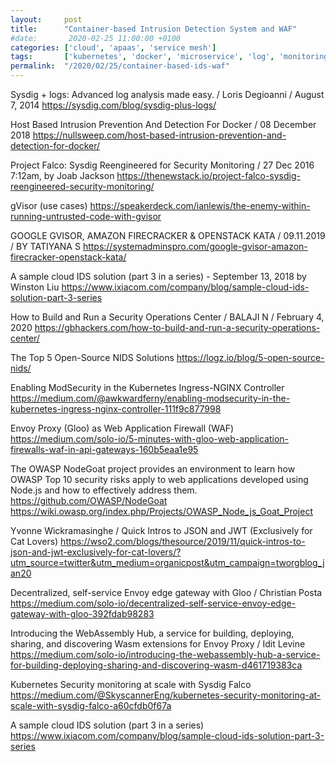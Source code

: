 ```yaml
---
layout:     post
title:      "Container-based Intrusion Detection System and WAF"
#date:       2020-02-25 11:00:00 +0100
categories: ['cloud', 'apaas', 'service mesh'] 
tags:       ['kubernetes', 'docker', 'microservice', 'log', 'monitoring']
permalink:  "/2020/02/25/container-based-ids-waf"
---
```


Sysdig + logs: Advanced log analysis made easy. / Loris Degioanni / August 7, 2014
https://sysdig.com/blog/sysdig-plus-logs/


Host Based Intrusion Prevention And Detection For Docker / 08 December 2018
https://nullsweep.com/host-based-intrusion-prevention-and-detection-for-docker/

<!-- more -->

Project Falco: Sysdig Reengineered for Security Monitoring / 27 Dec 2016 7:12am, by Joab Jackson
https://thenewstack.io/project-falco-sysdig-reengineered-security-monitoring/


gVisor (use cases) 
https://speakerdeck.com/ianlewis/the-enemy-within-running-untrusted-code-with-gvisor


GOOGLE GVISOR, AMAZON FIRECRACKER & OPENSTACK KATA / 09.11.2019 / BY TATIYANA S
https://systemadminspro.com/google-gvisor-amazon-firecracker-openstack-kata/


A sample cloud IDS solution (part 3 in a series) - September 13, 2018 by Winston Liu
https://www.ixiacom.com/company/blog/sample-cloud-ids-solution-part-3-series


How to Build and Run a Security Operations Center / BALAJI N / February 4, 2020 
https://gbhackers.com/how-to-build-and-run-a-security-operations-center/


The Top 5 Open-Source NIDS Solutions
https://logz.io/blog/5-open-source-nids/


Enabling ModSecurity in the Kubernetes Ingress-NGINX Controller
https://medium.com/@awkwardferny/enabling-modsecurity-in-the-kubernetes-ingress-nginx-controller-111f9c877998

Envoy Proxy (Gloo) as Web Application Firewall (WAF)
https://medium.com/solo-io/5-minutes-with-gloo-web-application-firewalls-waf-in-api-gateways-160b5eaa1e95







The OWASP NodeGoat project provides an environment to learn how OWASP Top 10 security risks apply to web applications developed using Node.js and how to effectively address them. 
https://github.com/OWASP/NodeGoat
https://wiki.owasp.org/index.php/Projects/OWASP_Node_js_Goat_Project


Yvonne Wickramasinghe / Quick Intros to JSON and JWT (Exclusively for Cat Lovers)
https://wso2.com/blogs/thesource/2019/11/quick-intros-to-json-and-jwt-exclusively-for-cat-lovers/?utm_source=twitter&utm_medium=organicpost&utm_campaign=tworgblog_jan20


Decentralized, self-service Envoy edge gateway with Gloo / Christian Posta
https://medium.com/solo-io/decentralized-self-service-envoy-edge-gateway-with-gloo-392fdab98283


Introducing the WebAssembly Hub, a service for building, deploying, sharing, and discovering Wasm extensions for Envoy Proxy / Idit Levine
https://medium.com/solo-io/introducing-the-webassembly-hub-a-service-for-building-deploying-sharing-and-discovering-wasm-d461719383ca



Kubernetes Security monitoring at scale with Sysdig Falco
https://medium.com/@SkyscannerEng/kubernetes-security-monitoring-at-scale-with-sysdig-falco-a60cfdb0f67a


A sample cloud IDS solution (part 3 in a series)
https://www.ixiacom.com/company/blog/sample-cloud-ids-solution-part-3-series